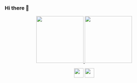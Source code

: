 ### Hi there 👋

<p align="center"><a href="https://github.com/diana7127">
<img src="https://github-readme-streak-stats.herokuapp.com/?user=diana7127" height="150">
<img src="https://github-readme-stats-git-masterrstaa-rickstaa.vercel.app/api?username=diana7127" height="150">
</a></p>

<p align="center">
<a href="https://github.com/diana7127"><img src="https://img.shields.io/badge/Buy_Me_A_Coffee-FFDD00?style=for-the-badge&logo=buy-me-a-coffee&logoColor=black" height="30"></a>
<a href="https://github.com/diana7127"><img src="https://img.shields.io/badge/alipay-00A1E9?style=for-the-badge&logo=alipay&logoColor=white" height="30"></a>
</p>

<!--
**diana7127/diana7127** is a ✨ _special_ ✨ repository because its `README.md` (this file) appears on your GitHub profile.

Here are some ideas to get you started:

- 🔭 I’m currently working on ...
- 🌱 I’m currently learning ...
- 👯 I’m looking to collaborate on ...
- 🤔 I’m looking for help with ...
- 💬 Ask me about ...
- 📫 How to reach me: ...
- 😄 Pronouns: ...
- ⚡ Fun fact: ...
-->
